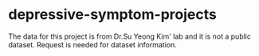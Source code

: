 # depressive-symptom-projects

The data for this project is from Dr.Su Yeong Kim' lab and it is not a public dataset. 
Request is needed for dataset information.

